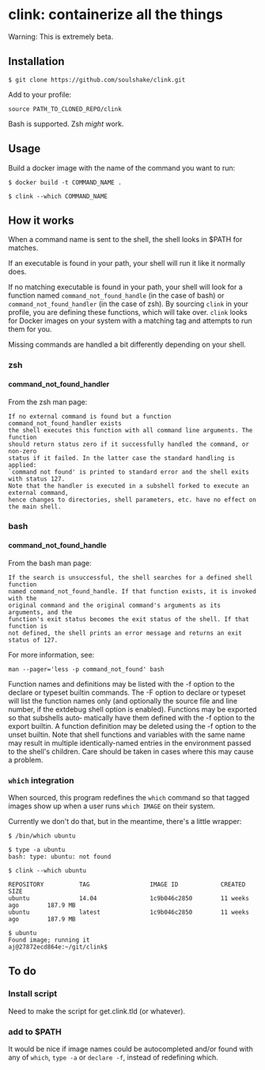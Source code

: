 # clink: containerize all the things

Warning: This is extremely beta.

## Installation

    $ git clone https://github.com/soulshake/clink.git

Add to your profile:

    source PATH_TO_CLONED_REPO/clink

Bash is supported. Zsh *might* work.

## Usage

Build a docker image with the name of the command you want to run:

    $ docker build -t COMMAND_NAME .

    $ clink --which COMMAND_NAME

## How it works

When a command name is sent to the shell, the shell looks in $PATH for matches.

If an executable is found in your path, your shell will run it like it normally does.

If no matching executable is found in your path, your shell will look for a function named `command_not_found_handle` (in the case of bash) or `command_not_found_handler` (in the case of zsh). By sourcing `clink` in your profile, you are defining these functions, which will take over. `clink` looks for Docker images on your system with a matching tag and attempts to run them for you.

Missing commands are handled a bit differently depending on your shell.

### zsh

#### command_not_found_handler

From the zsh man page:

    If no external command is found but a function command_not_found_handler exists
    the shell executes this function with all command line arguments. The function
    should return status zero if it successfully handled the command, or non-zero 
    status if it failed. In the latter case the standard handling is applied:
    `command not found' is printed to standard error and the shell exits with status 127.
    Note that the handler is executed in a subshell forked to execute an external command,
    hence changes to directories, shell parameters, etc. have no effect on the main shell.

### bash

#### command_not_found_handle


From the bash man page:

    If the search is unsuccessful, the shell searches for a defined shell function
    named command_not_found_handle. If that function exists, it is invoked with the
    original command and the original command's arguments as its arguments, and the
    function's exit status becomes the exit status of the shell. If that function is
    not defined, the shell prints an error message and returns an exit status of 127.

For more information, see:

    man --pager='less -p command_not_found' bash

   Function names and definitions may be listed with the -f option to the declare or typeset builtin commands.
   The -F option to declare or typeset will list the function names only (and optionally the source  file  and
   line  number,  if the extdebug shell option is enabled).  Functions may be exported so that subshells auto‐
   matically have them defined with the -f option to the export builtin.  A function definition may be deleted
   using  the  -f option to the unset builtin.  Note that shell functions and variables with the same name may
   result in multiple identically-named entries in the environment  passed  to  the  shell's  children.   Care
   should be taken in cases where this may cause a problem.

### `which` integration

When sourced, this program redefines the `which` command so that tagged images show up when a user runs `which IMAGE` on their system.

Currently we don't do that, but in the meantime, there's a little wrapper:

    $ /bin/which ubuntu

    $ type -a ubuntu
    bash: type: ubuntu: not found

    $ clink --which ubuntu

    REPOSITORY          TAG                 IMAGE ID            CREATED             SIZE
    ubuntu              14.04               1c9b046c2850        11 weeks ago        187.9 MB
    ubuntu              latest              1c9b046c2850        11 weeks ago        187.9 MB

    $ ubuntu
    Found image; running it
    aj@27872ecd864e:~/git/clink$

## To do

### Install script

Need to make the script for get.clink.tld (or whatever).

### add to $PATH

It would be nice if image names could be autocompleted and/or found with any of `which`, `type -a` or `declare -f`, instead of redefining which.

